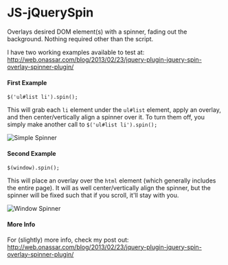 JS-jQuerySpin
=============

Overlays desired DOM element(s) with a spinner, fading out the background. Nothing required other than the script.

I have two working examples available to test at: <http://web.onassar.com/blog/2013/02/23/jquery-plugin-jquery-spin-overlay-spinner-plugin/>

#### First Example

    $('ul#list li').spin();

This will grab each `li` element under the `ul#list` element, apply an overlay, and then center/vertically align a spinner over it. To turn them off, you simply make another call to `$('ul#list li').spin();`

![Simple Spinner](http://i.imgur.com/wMNn0qq.png)


#### Second Example

	$(window).spin();

This will place an overlay over the `html` element (which generally includes the entire page). It will as well center/vertically align the spinner, but the spinner will be fixed such that if you scroll, it'll stay with you.

![Window Spinner](http://i.imgur.com/m9XsZSa.png)

#### More Info

For (slightly) more info, check my post out: <http://web.onassar.com/blog/2013/02/23/jquery-plugin-jquery-spin-overlay-spinner-plugin/>
